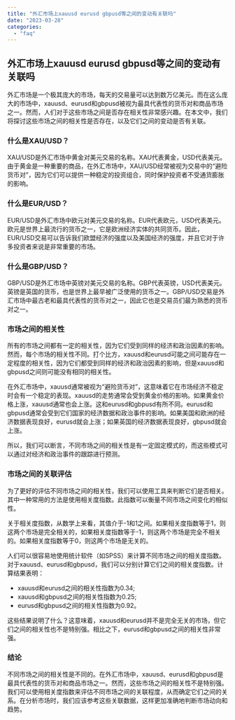 ```yaml
---
title: "外汇市场上xauusd eurusd gbpusd等之间的变动有关联吗"
date: "2023-03-28"
categories: 
  - "faq"
---
```


## 外汇市场上xauusd eurusd gbpusd等之间的变动有关联吗

外汇市场是一个极其庞大的市场，每天的交易量可以达到数万亿美元。而在这么庞大的市场中，xauusd、eurusd和gbpusd被视为最具代表性的货币对和商品市场之一。然而，人们对于这些市场之间是否存在相关性非常感兴趣。在本文中，我们将探讨这些市场之间的相关性是否存在，以及它们之间的变动是否有关联。

### 什么是XAU/USD？

XAU/USD是外汇市场中黄金对美元交易的名称。XAU代表黄金，USD代表美元。由于黄金是一种重要的商品，在外汇市场中，XAU/USD经常被视为交易中的“避险货币对”，因为它们可以提供一种稳定的投资组合，同时保护投资者不受通货膨胀的影响。

### 什么是EUR/USD？

EUR/USD是外汇市场中欧元对美元交易的名称。EUR代表欧元，USD代表美元。欧元是世界上最流行的货币之一，它是欧洲经济实体的共同货币。因此，EUR/USD交易可以告诉我们欧盟经济的强度以及美国经济的强度，并且它对于许多投资者来说是非常重要的市场。

### 什么是GBP/USD？

GBP/USD是外汇市场中英镑对美元交易的名称。GBP代表英镑，USD代表美元。英镑是英国的货币，也是世界上最早被广泛使用的货币之一。GBP/USD交易是外汇市场中最古老和最具代表性的货币对之一，因此它也是交易员们最为熟悉的货币对之一。

### 市场之间的相关性

所有的市场之间都有一定的相关性，因为它们受到同样的经济和政治因素的影响。然而，每个市场的相关性不同。打个比方，xauusd和eurusd可能之间可能存在一定程度的相关性，因为它们都受到同样的经济和政治因素的影响，但是xauusd和gbpusd之间则可能没有相同的相关性。

在外汇市场中，xauusd通常被视为“避险货币对”，这意味着它在市场经济不稳定时会有一个稳定的表现。xauusd的走势通常会受到黄金价格的影响。如果黄金价格上涨，xauusd通常也会上涨。这和eurusd和gbpusd有所不同。eurusd和gbpusd通常会受到它们国家的经济数据和政治事件的影响。如果美国和欧洲的经济数据表现良好，eurusd就会上涨；如果英国的经济数据表现良好，gbpusd就会上涨。

所以，我们可以断言，不同市场之间的相关性是有一定固定模式的，而这些模式可以通过对经济和政治事件的跟踪进行预测。

### 市场之间的关联评估

为了更好的评估不同市场之间的相关性，我们可以使用工具来判断它们是否相关。其中一种常用的方法是使用相关度指数。此指数可以衡量不同市场之间变化的相似性。

关于相关度指数，从数学上来看，其值介于-1和1之间。如果相关度指数等于1，则这两个市场是完全相关的，如果相关度指数等于-1，则这两个市场是完全不相关的。如果相关度指数等于0，则这两个市场是无关的。

人们可以很容易地使用统计软件（如SPSS）来计算不同市场之间的相关度指数。对于xauusd、eurusd和gbpusd，我们可以分别计算它们之间的相关度指数。计算结果表明：

- xauusd和eurusd之间的相关性指数为0.34;
- xauusd和gbpusd之间的相关性指数为0.25;
- eurusd和gbpusd之间的相关性指数为0.92。

这些结果说明了什么？这意味着，xauusd和eurusd并不是完全无关的市场，但它们之间的相关性也不是特别强。相比之下，eurusd和gbpusd之间的相关性非常强。

### 结论

不同市场之间的相关性是不同的。在外汇市场中，xauusd、eurusd和gbpusd是最具代表性的货币对和商品市场之一。然而，这些市场之间的相关性不是特别强。我们可以使用相关度指数来评估不同市场之间的关联程度，从而确定它们之间的关系。在分析市场时，我们应该参考这些关联数据，这样更加准确地判断市场动向和趋势。
